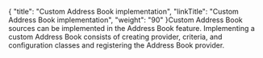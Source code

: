 {
    "title": "Custom Address Book implementation",
    "linkTitle": "Custom Address Book implementation",
    "weight": "90"
}Custom Address Book sources can be implemented in the Address Book feature. Implementing a custom Address Book consists of creating provider, criteria, and configuration classes and registering the Address Book provider.
